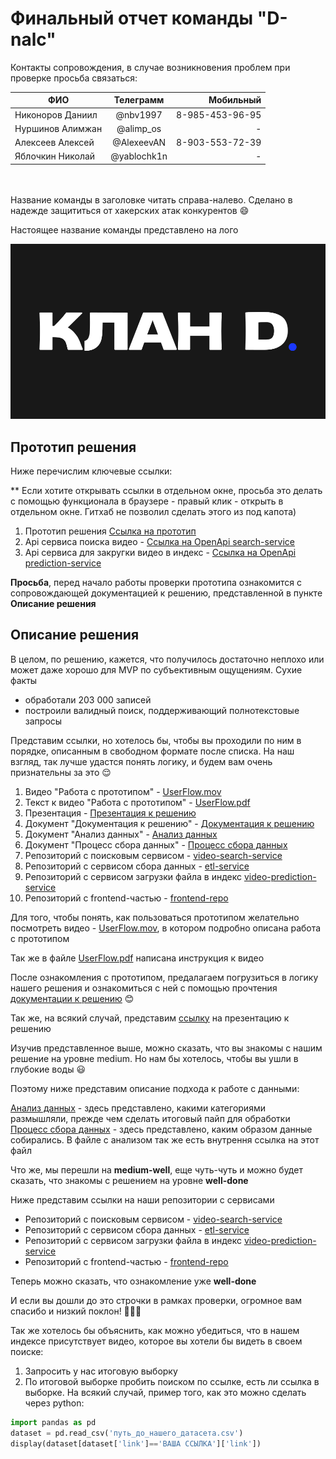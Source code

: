 # Финальный отчет команды "D-nalc"
Контакты сопровождения, в случае возникновения проблем при проверке просьба связаться:

| ФИО              |  Телеграмм  |       Мобильный |
|------------------|:-----------:|----------------:|
| Никоноров Даниил |  @nbv1997   | 8-985-453-96-95 |
| Нуршинов Алимжан |  @alimp_os  |               - |
| Алексеев Алексей | @AlexeevAN  | 8-903-553-72-39 |
| Яблочкин Николай | @yablochk1n |               - |

<div style="height: 20px"></div>

Название команды в заголовке  читать справа-налево. Сделано в надежде защититься от хакерских атак конкурентов 😄

Настоящее название команды представлено на лого

<div id="header" align="center">
  <img src="./logo.svg" alt="">
</div>

## Прототип решения
Ниже перечислим ключевые ссылки:

** Если хотите открывать ссылки в отдельном окне, просьба это делать с помощью функционала в браузере - правый клик - открыть в отдельном окне. Гитхаб не позволил сделать этого из под капота)

1. Прототип решения [Ссылка на прототип](http://87.242.93.110/)
2. Api сервиса поиска видео - [Ссылка на OpenApi search-service](http://178.170.242.192:30042/docs)
3. Api сервиса для закругки видео в индекс - [Ссылка на OpenApi prediction-service](http://178.170.242.192:30043/docs) 

**Просьба**, перед начало работы проверки прототипа ознакомится с сопровождающей документацией к решению, представленной в пункте **Описание решения**

## Описание решения

В целом, по решению, кажется, что получилось достаточно неплохо или может даже хорошо для MVP по субъективным ощущениям. Сухие факты
- обработали 203 000 записей
- построили валидный поиск, поддерживающий полнотекстовые запросы


Представим ссылки, но хотелось бы, чтобы вы проходили по ним в порядке, описанным в свободном формате после списка. На наш взгляд, так лучше удастся понять логику, и будем вам очень признательны за это 😌

1. Видео "Работа с прототипом" - [UserFlow.mov](https://disk.yandex.ru/i/GVAOza133tIS6Q)
2. Текст к видео "Работа с прототипом" - [UserFlow.pdf](UserFlow.pdf)
3. Презентация -  [Презентация к решению](https://disk.yandex.ru/i/NMr5oKbtYO5DCQ)
4. Документ "Документация к решению" - [Документация к решению](https://www.kaggle.com/code/dnikonorov/summary)
5. Документ "Анализ данных" - [Анализ данных](https://www.kaggle.com/code/dnikonorov/data-analysis)
6. Документ "Процесс сбора данных" - [Процесс сбора данных](https://www.kaggle.com/code/dnikonorov/preprocess-description-with-examples/)
7. Репозиторий с поисковым сервисом - [video-search-service](https://github.com/Dnal-c/video-service)
8. Репозиторий с сервисом сбора данных - [etl-service](https://github.com/Dnal-c/etl-process)
9. Репозиторий с сервисом загрузки файла в индекс [video-prediction-service](https://github.com/Dnal-c/video-prediction-service)
10. Репозиторий с frontend-частью - [frontend-repo](https://github.com/Dnal-c/frontend-repo)

Для того, чтобы понять, как пользоваться прототипом желательно посмотреть видео - [UserFlow.mov](https://disk.yandex.ru/i/GVAOza133tIS6Q), в котором подробно описана работа с прототипом

Так же в файле [UserFlow.pdf](UserFlow.pdf) написана инструкция к видео

После ознакомления с прототипом, предалагаем погрузиться в логику нашего решения и ознакомиться с ней с помощью прочтения [документации к решению](https://www.kaggle.com/code/dnikonorov/summary) 😊

Так же, на всякий случай, представим [ссылку](https://disk.yandex.ru/i/NMr5oKbtYO5DCQ) на презентацию к решению 

Изучив представленное выше, можно сказать, что вы знакомы с нашим решение на уровне medium. Но нам бы хотелось, чтобы вы ушли в глубокие воды 😃

Поэтому ниже представим описание подхода к работе с данными:

[Анализ данных](https://www.kaggle.com/code/dnikonorov/data-analysis) - здесь представлено, какими категориями размышляли, прежде чем сделать итоговый пайп для обработки
[Процесс сбора данных](https://www.kaggle.com/code/dnikonorov/preprocess-description-with-examples/) - здесь представлено, каким образом данные собирались. В файле с анализом так же есть внутрення ссылка на этот файл

Что же, мы перешли на **medium-well**, еще чуть-чуть и можно будет сказать, что знакомы с решением на уровне **well-done**

Ниже представим ссылки на наши репозитории с сервисами

- Репозиторий с поисковым сервисом - [video-search-service](https://github.com/Dnal-c/video-service)
- Репозиторий с сервисом сбора данных - [etl-service](https://github.com/Dnal-c/etl-process)
- Репозиторий с сервисом загрузки файла в индекс [video-prediction-service](https://github.com/Dnal-c/video-prediction-service)
- Репозиторий с frontend-частью - [frontend-repo](https://github.com/Dnal-c/frontend-repo)

Теперь можно сказать, что ознакомление уже **well-done** 

И если вы дошли до это строчки в рамках проверки, огромное вам спасибо и низкий поклон! 🙏🙏🙏

Так же хотелось бы объяснить, как можно убедиться, что в нашем индексе присутствует видео, которое вы хотели бы видеть в своем поиске:
1. Запросить у нас итоговую выборку
2. По итоговой выборке пробить поиском по ссылке, есть ли ссылка в выборке. На всякий случай, пример того, как это можно сделать через python:

```python
import pandas as pd
dataset = pd.read_csv('путь_до_нашего_датасета.csv')
display(dataset[dataset['link']=='ВАША ССЫЛКА']['link'])
```

